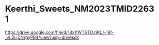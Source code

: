 # Keerthi_Sweets_NM2023TMID22631
https://drive.google.com/file/d/18x1fWTSTDJ9QJ-1Bf-_vL2LjDNrgyPB4/view?usp=drivesdk
